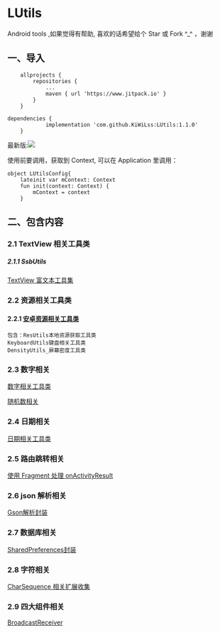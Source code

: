 # LUtils
Android tools ,如果觉得有帮助, 喜欢的话希望给个 Star 或 Fork ^_^ ，谢谢

## 一、导入
```
    allprojects {
        repositories {
            ...
            maven { url 'https://www.jitpack.io' }
        }
    }

dependencies {
            implementation 'com.github.KiWiLss:LUtils:1.1.0'
    }
```
最新版:![](https://www.jitpack.io/v/KiWiLss/LUtils.svg)

使用前要调用，获取到 Context, 可以在 Application 里调用：
```
object LUtilsConfig{
    lateinit var mContext: Context
    fun init(context: Context) {
        mContext = context
    }
```
## 二、包含内容
### 2.1 TextView 相关工具类
##### 2.1.1 SsbUtils
[TextView 富文本工具集](https://www.yuque.com/bibly/selhsz/vu6f52)


### 2.2 资源相关工具类
#### 2.2.1 [安卓资源相关工具类](https://www.yuque.com/bibly/selhsz/txmw31)
    包含：ResUtils本地资源获取工具类
    KeyboardUtils键盘相关工具类
    DensityUtils_屏幕密度工具类
### 2.3 数字相关
[数字相关工具类](https://www.yuque.com/bibly/selhsz/ncde4q)

[随机数相关](https://www.yuque.com/bibly/selhsz/fqq76l)
### 2.4 日期相关
[日期相关工具类](https://www.yuque.com/bibly/selhsz/odrol4)

### 2.5 路由跳转相关
[使用 Fragment 处理 onActivityResult](https://www.yuque.com/bibly/selhsz/dzzsyk#Sr423)

### 2.6 json 解析相关
[Gson解析封装](https://www.yuque.com/bibly/selhsz/gxumid)

### 2.7 数据库相关
[SharedPreferences封装](https://www.yuque.com/bibly/selhsz/sd2w3g)

### 2.8 字符相关
[CharSequence 相关扩展收集](https://www.yuque.com/bibly/selhsz/rkn7so)

### 2.9 四大组件相关
[BroadcastReceiver](https://www.yuque.com/bibly/selhsz/pl4fof)